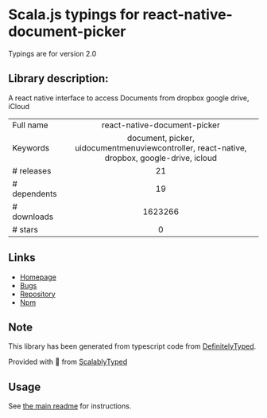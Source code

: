 
# Scala.js typings for react-native-document-picker

Typings are for version 2.0

## Library description:
A react native interface to access Documents from dropbox google drive, iCloud

|                    |                 |
| ------------------ | :-------------: |
| Full name          | react-native-document-picker |
| Keywords           | document, picker, uidocumentmenuviewcontroller, react-native, dropbox, google-drive, icloud |
| # releases         | 21 |
| # dependents       | 19 |
| # downloads        | 1623266 |
| # stars            | 0 |

## Links
- [Homepage](https://github.com/Elyx0/react-native-document-picker#readme)
- [Bugs](https://github.com/Elyx0/react-native-document-picker/issues)
- [Repository](https://github.com/Elyx0/react-native-document-picker)
- [Npm](https://www.npmjs.com/package/react-native-document-picker)
    


## Note
This library has been generated from typescript code from [DefinitelyTyped](https://definitelytyped.org).

Provided with :purple_heart: from [ScalablyTyped](https://github.com/oyvindberg/ScalablyTyped)

## Usage
See [the main readme](../../readme.md) for instructions.


